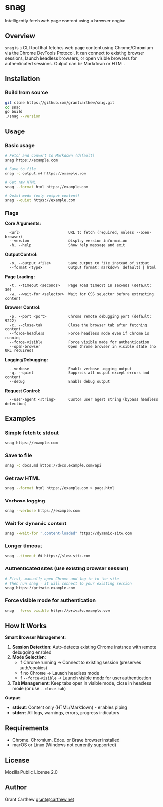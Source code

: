 # snag

Intelligently fetch web page content using a browser engine.

## Overview

`snag` is a CLI tool that fetches web page content using Chrome/Chromium via the Chrome DevTools Protocol. It can connect to existing browser sessions, launch headless browsers, or open visible browsers for authenticated sessions. Output can be Markdown or HTML.

## Installation

### Build from source

```bash
git clone https://github.com/grantcarthew/snag.git
cd snag
go build
./snag --version
```

## Usage

### Basic usage

```bash
# Fetch and convert to Markdown (default)
snag https://example.com

# Save to file
snag -o output.md https://example.com

# Get raw HTML
snag --format html https://example.com

# Quiet mode (only output content)
snag --quiet https://example.com
```

### Flags

**Core Arguments:**
```
  <url>                      URL to fetch (required, unless --open-browser)
  --version                  Display version information
  -h, --help                 Show help message and exit
```

**Output Control:**
```
  -o, --output <file>        Save output to file instead of stdout
  --format <type>            Output format: markdown (default) | html
```

**Page Loading:**
```
  -t, --timeout <seconds>    Page load timeout in seconds (default: 30)
  -w, --wait-for <selector>  Wait for CSS selector before extracting content
```

**Browser Control:**
```
  -p, --port <port>          Chrome remote debugging port (default: 9222)
  -c, --close-tab            Close the browser tab after fetching content
  --force-headless           Force headless mode even if Chrome is running
  --force-visible            Force visible mode for authentication
  --open-browser             Open Chrome browser in visible state (no URL required)
```

**Logging/Debugging:**
```
  --verbose                  Enable verbose logging output
  -q, --quiet                Suppress all output except errors and content
  --debug                    Enable debug output
```

**Request Control:**
```
  --user-agent <string>      Custom user agent string (bypass headless detection)
```

## Examples

### Simple fetch to stdout

```bash
snag https://example.com
```

### Save to file

```bash
snag -o docs.md https://docs.example.com/api
```

### Get raw HTML

```bash
snag --format html https://example.com > page.html
```

### Verbose logging

```bash
snag --verbose https://example.com
```

### Wait for dynamic content

```bash
snag --wait-for ".content-loaded" https://dynamic-site.com
```

### Longer timeout

```bash
snag --timeout 60 https://slow-site.com
```

### Authenticated sites (use existing browser session)

```bash
# First, manually open Chrome and log in to the site
# Then run snag - it will connect to your existing session
snag https://private.example.com
```

### Force visible mode for authentication

```bash
snag --force-visible https://private.example.com
```

## How It Works

**Smart Browser Management:**

1. **Session Detection**: Auto-detects existing Chrome instance with remote debugging enabled
2. **Mode Selection**:
   - If Chrome running → Connect to existing session (preserves auth/cookies)
   - If no Chrome → Launch headless mode
   - If `--force-visible` → Launch visible mode for user authentication
3. **Tab Management**: Keep tabs open in visible mode, close in headless mode (or use `--close-tab`)

**Output:**

- **stdout**: Content only (HTML/Markdown) - enables piping
- **stderr**: All logs, warnings, errors, progress indicators

## Requirements

- Chrome, Chromium, Edge, or Brave browser installed
- macOS or Linux (Windows not currently supported)

## License

Mozilla Public License 2.0

## Author

Grant Carthew <grant@carthew.net>
